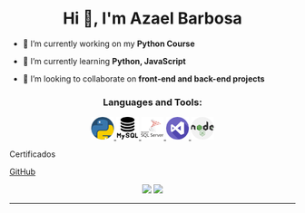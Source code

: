 <h1 align="center">Hi 👋, I'm Azael Barbosa</h1>


- 🔭 I’m currently working on my **Python Course**

- 🌱 I’m currently learning **Python, JavaScript**

- 👯 I’m looking to collaborate on **front-end and back-end projects**

<h3 align="center">Languages and Tools:</h3>

<p align="center"> 
  <a href="#" target="_blank"> 
    <img src="https://github.com/AzaelBarbosa/AzaelBarbosa/blob/main/assets/icons/python.png" alt="python" width="40" height="40"/> 
  </a>  
  <a href="#" target="_blank"> 
    <img src="https://github.com/AzaelBarbosa/AzaelBarbosa/blob/main/assets/icons/mysql.png" alt="MySql" width="40" height="40"/> 
  </a> 
  <a href="#" target="_blank"> 
    <img src="https://github.com/AzaelBarbosa/AzaelBarbosa/blob/main/assets/icons/sql-server.png" alt="SQL" width="40" height="40"/> 
  </a>
  <a href="#" target="_blank"> 
    <img src="https://github.com/AzaelBarbosa/AzaelBarbosa/blob/main/assets/icons/visual-studio.png" alt=".NET" width="40" height="40"/> 
  </a>
  <a href="#" target="_blank"> 
    <img src="https://github.com/AzaelBarbosa/AzaelBarbosa/blob/main/assets/icons/nodejs.png" alt="nodejs" width="40" height="40"/> 
  </a>
</p>

Certificados

<p>
    <a href="https://imgur.com/Xax7FfK">GitHub</a>
</p>


<p align= "center">
  <img height= "150" src="https://github-readme-stats.vercel.app/api?username=AzaelBarbosa&theme=react&show_icons=true&include_all_commits=true" />
  <img height= "150" src="https://github-readme-stats.vercel.app/api/top-langs/?username=AzaelBarbosa&theme=react&layout=compact" />
</p>



------
